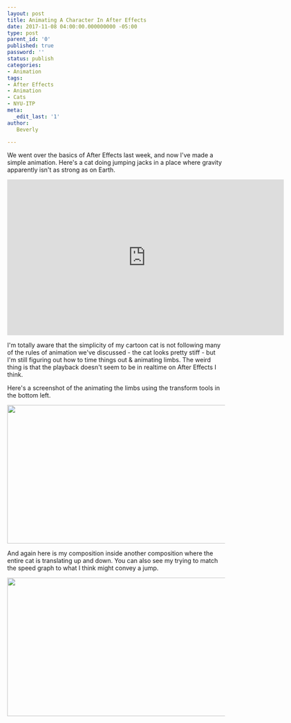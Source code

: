 ```yaml
---
layout: post
title: Animating A Character In After Effects
date: 2017-11-08 04:00:00.000000000 -05:00
type: post
parent_id: '0'
published: true
password: ''
status: publish
categories:
- Animation
tags:
- After Effects
- Animation
- Cats
- NYU-ITP
meta:
  _edit_last: '1'
author:
   Beverly

---
```

<p>We went over the basics of After Effects last week, and now I've made a simple animation. Here's a cat doing jumping jacks in a place where gravity apparently isn't as strong as on Earth.</p>
<iframe src="https://player.vimeo.com/video/241835549" width="640" height="360" frameborder="0" webkitallowfullscreen mozallowfullscreen allowfullscreen></iframe>
<p>I'm totally aware that the simplicity of my cartoon cat is not following many of the rules of animation we've discussed - the cat looks pretty stiff - but I'm still figuring out how to time things out &amp; animating limbs. The weird thing is that the playback doesn't seem to be in realtime on After Effects I think.</p>
<p>Here's a screenshot of the animating the limbs using the transform tools in the bottom left.</p>
<img src="{{ site.baseurl }}/assets/old-wp-content/Screen-Shot-2017-11-08-at-3.39.02-AM.png" alt="" width="538" height="320" /></p>
<p>And again here is my composition inside another composition where the entire cat is translating up and down. You can also see my trying to match the speed graph to what I think might convey a jump.<p/>
<p><img  src="{{ site.baseurl }}/assets/old-wp-content/Screen-Shot-2017-11-08-at-3.38.31-AM.png" alt="" width="535" height="320" /></p>
